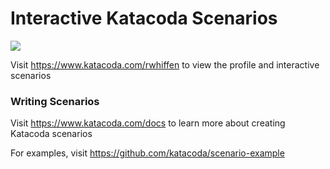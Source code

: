 # Interactive Katacoda Scenarios

[![](http://shields.katacoda.com/katacoda/rwhiffen/count.svg)](https://www.katacoda.com/rwhiffen "Get your profile on Katacoda.com")

Visit https://www.katacoda.com/rwhiffen to view the profile and interactive scenarios

### Writing Scenarios
Visit https://www.katacoda.com/docs to learn more about creating Katacoda scenarios

For examples, visit https://github.com/katacoda/scenario-example
